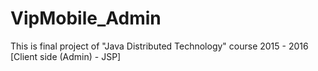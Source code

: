 # VipMobile_Admin
This is final project of "Java Distributed Technology" course 2015 - 2016 [Client side (Admin) - JSP]
